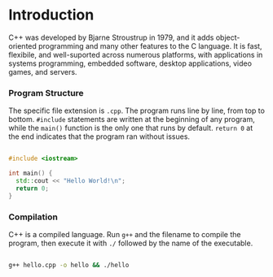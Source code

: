 # Introduction

C++ was developed by Bjarne Stroustrup in 1979, and it adds object-oriented programming and many other features to the C language. It is fast, flexibile, and well-suported across numerous platforms, with applications in systems programming, embedded software, desktop applications, video games, and servers.

### Program Structure

The specific file extension is `.cpp`. The program runs line by line, from top to bottom. `#include` statements are written at the beginning of any program, while the `main()` function is the only one that runs by default. `return 0` at the end indicates that the program ran without issues.

```cpp

#include <iostream>

int main() {
  std::cout << "Hello World!\n";
  return 0;
}

```

### Compilation

C++ is a compiled language. Run `g++` and the filename to compile the program, then execute it with `./` followed by the name of the executable.

```sh

g++ hello.cpp -o hello && ./hello

```
